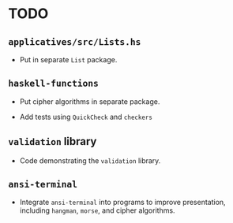 # TODO

## `applicatives/src/Lists.hs`

- Put in separate `List` package.

## `haskell-functions`

- Put cipher algorithms in separate package.

- Add tests using `QuickCheck` and `checkers`

## `validation` library 

- Code demonstrating the `validation` library.

## `ansi-terminal`

- Integrate `ansi-terminal` into programs to improve 
  presentation, including `hangman`, `morse`, and 
  cipher algorithms.

